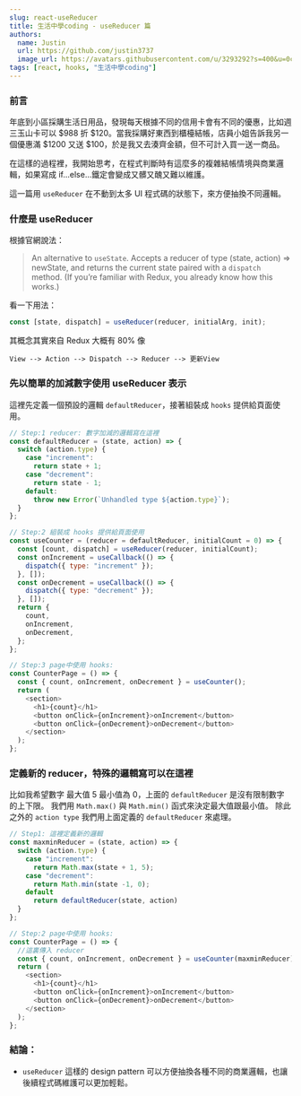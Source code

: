 ```yaml
---
slug: react-useReducer
title: 生活中學coding - useReducer 篇
authors:
  name: Justin
  url: https://github.com/justin3737
  image_url: https://avatars.githubusercontent.com/u/3293292?s=400&u=0cf29916981c562345a57d34b7baa92e5816c863&v=4
tags: [react, hooks, "生活中學coding"]
---
```


### 前言

年底到小區採購生活日用品，發現每天根據不同的信用卡會有不同的優惠，比如週三玉山卡可以 $988 折 $120。當我採購好東西到櫃檯結帳，店員小姐告訴我另一個優惠滿 $1200 又送 $100，於是我又去湊齊金額，但不可計入買一送一商品。

在這樣的過程裡，我開始思考，在程式判斷時有這麼多的複雜結帳情境與商業邏輯，如果寫成 if...else...鐵定會變成又髒又醜又難以維護。

這一篇用 `useReducer` 在不動到太多 UI 程式碼的狀態下，來方便抽換不同邏輯。

### 什麼是 useReducer

根據官網說法：

> An alternative to `useState`. Accepts a reducer of type (state, action) => newState, and returns the current state paired with a `dispatch` method.
> (If you’re familiar with Redux, you already know how this works.)

看一下用法：

```javascript
const [state, dispatch] = useReducer(reducer, initialArg, init);
```

其概念其實來自 Redux 大概有 80% 像

```
View --> Action --> Dispatch --> Reducer --> 更新View
```

### 先以簡單的加減數字使用 useReducer 表示

這裡先定義一個預設的邏輯 `defaultReducer`，接著組裝成 `hooks` 提供給頁面使用。

```javascript
// Step:1 reducer: 數字加減的邏輯寫在這裡
const defaultReducer = (state, action) => {
  switch (action.type) {
    case "increment":
      return state + 1;
    case "decrement":
      return state - 1;
    default:
      throw new Error(`Unhandled type ${action.type}`);
  }
};

// Step:2 組裝成 hooks 提供給頁面使用
const useCounter = (reducer = defaultReducer, initialCount = 0) => {
  const [count, dispatch] = useReducer(reducer, initialCount);
  const onIncrement = useCallback(() => {
    dispatch({ type: "increment" });
  }, []);
  const onDecrement = useCallback(() => {
    dispatch({ type: "decrement" });
  }, []);
  return {
    count,
    onIncrement,
    onDecrement,
  };
};

// Step:3 page中使用 hooks:
const CounterPage = () => {
  const { count, onIncrement, onDecrement } = useCounter();
  return (
    <section>
      <h1>{count}</h1>
      <button onClick={onIncrement}>onIncrement</button>
      <button onClick={onDecrement}>onDecrement</button>
    </section>
  );
};
```

### 定義新的 reducer，特殊的邏輯寫可以在這裡

比如我希望數字 最大值 5 最小值為 0，上面的 `defaultReducer` 是沒有限制數字的上下限。
我們用 `Math.max()` 與 `Math.min()` 函式來決定最大值跟最小值。
除此之外的 `action type` 我們用上面定義的 `defaultReducer` 來處理。

```javascript
// Step1: 這裡定義新的邏輯
const maxminReducer = (state, action) => {
  switch (action.type) {
    case "increment":
      return Math.max(state + 1, 5);
    case "decrement":
      return Math.min(state -1, 0);
    default
      return defaultReducer(state, action)
  }
};

// Step:2 page中使用 hooks:
const CounterPage = () => {
  //這裏傳入 reducer
  const { count, onIncrement, onDecrement } = useCounter(maxminReducer);
  return (
    <section>
      <h1>{count}</h1>
      <button onClick={onIncrement}>onIncrement</button>
      <button onClick={onDecrement}>onDecrement</button>
    </section>
  );
};
```

### 結論：

- `useReducer` 這樣的 design pattern 可以方便抽換各種不同的商業邏輯，也讓後續程式碼維護可以更加輕鬆。
